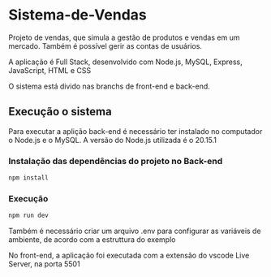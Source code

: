 # Sistema-de-Vendas
Projeto de vendas, que simula a gestão de produtos e vendas em um mercado. Também é possível gerir as contas de usuários.

A aplicação é Full Stack, desenvolvido com Node.js, MySQL, Express, JavaScript, HTML e CSS

O sistema está divido nas branchs de front-end e back-end.

## Execução o sistema

Para executar a aplição back-end é necessário ter instalado no computador o Node.js e o MySQL. A versão do Node.js utilizada é o 20.15.1

### Instalação das dependências do projeto no Back-end

```bash
npm install
```
### Execução

```bash
npm run dev
```

Também é necessário criar um arquivo .env para configurar as variáveis de ambiente, de acordo com a estruttura do exemplo

No front-end, a aplicação foi executada com a extensão do vscode Live Server, na porta 5501
